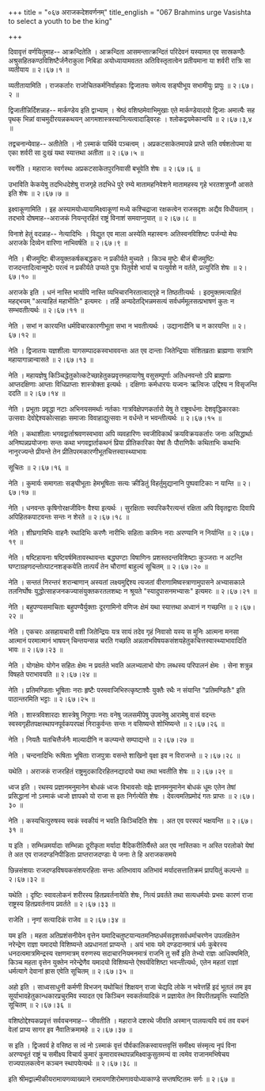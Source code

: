 +++
title = "०६७ अराजकदेशवर्णनम्"
title_english = "067 Brahmins urge Vasishta to select a youth to be the king"

+++


दिवावृत्तं वर्णयितुमाह-- आक्रन्दितेति । आक्रन्दिता आसमन्तात्क्रन्दितं
परिदेवनं यस्यामत एव सास्रकण्ठैः अश्रुसहितकण्ठविशिष्टैर्जनैराकुला निबिडा
अयोध्यायामवतत अतिविस्तृतात्वेन प्रतीयमाना या शर्वरी रात्रिः सा व्यतीयाय
 ॥  २।६७।१  ॥   

  

व्यतीतायामिति । राजकर्तारः राजोचितकर्मनिर्वाहकाः द्विजातयः समेत्य
सङ्घीभूय सभामीयुः प्रापुः  ॥  २।६७।२  ॥   

  

द्विजातीन्निर्दिशन्नाह-- मार्कण्डेय इति द्वाभ्याम् । श्रेष्ठं
वशिष्ठमेवाभिमुखाः एते मार्कण्डेयादयो द्विजाः अमात्यैः सह पृथक् भिन्नां
वाचमुदीरयन्नकथयन् आगमशास्त्रस्यानित्यत्वादाड्विरहः । श्लोकद्वयमेकान्वयि
 ॥  २।६७।३,४  ॥   

  

तद्वचनान्येवाह-- अतीतेति । नो ऽस्माकं पार्थिवे पञ्चत्वम् ।
अप्रकटसाकेतमापन्ने प्राप्ते सति वर्षशतोपमा या एका शर्वरी सा दुःखं यथा
स्यात्तथा अतीता  ॥  २।६७।५  ॥   

  

स्वर्गेति । महाराजः स्वर्गस्थः अप्रकटसाकेतपुरनिवासी बभूवेति शेषः  ॥ 
२।६७।६  ॥   

  

उभाविति केकयेषु तदभिधदेशेषु राजगृहे तदभिधे पुरे रम्ये मातामहनिवेशने
मातामहस्य गृहे भरतशत्रुघ्नौ आसते इति शेषः  ॥  २।६७।७  ॥   

  

इक्ष्वाकूणामिति । इह अस्यामयोध्यायामिक्ष्वाकूणां मध्ये कश्चिद्राजा
रक्षकत्वेन राजसदृशः अद्यैव विधीयताम् । तदभावे दोषमाह--अराजकं
नियन्तृरहितं राष्ट्रं विनाशं समवाप्नुयात्  ॥  २।६७।८  ॥   

  

विनाशे हेतुं वदन्नाह-- नेत्यादिभिः । विद्युत एव माला अस्येति महास्वनः
अतिस्वनविशिष्टः पर्जन्यो मेघः अराजके दिव्येन वारिणा नाभिवर्षति  ॥  २।६७।९
 ॥   

  

नेति । बीजमुष्टिः बीजयुक्तकर्षकबद्धकरः न प्रकीर्यते मुच्यते । किञ्च
मुष्टेः बीजं बीजमुष्टिः राजदन्तादित्वान्मुष्टेः परत्वं न प्रकीर्यते
उप्यते पुत्रः पितुर्वशे भार्या च पत्युर्वशे न वर्तते, प्रत्युरिति शेषः
 ॥  २।६७।१०  ॥   

  

अराजके इति । धनं नास्ति भार्यापि नास्ति व्यभिचारनिरतात्वाद्गृहे न
तिष्ठतीत्यर्थः । इदमुक्तमत्याहितं महद्भयम् "अत्याहितं महाभीतिः" इत्यमरः
। तर्हि अन्यदेतद्भिन्नमसत्यं सर्वधर्ममूलसत्प्रभाषणं कुतः न
सम्भवतीत्यर्थः  ॥  २।६७।११  ॥   

  

नेति । सभां न कारयन्ति धर्मविचारकारणीभूता सभा न भवतीत्यर्थः ।
उद्यानादीनि च न कारयन्ति  ॥  २।६७।१२  ॥   

  

नेति । द्विजातयः यज्ञशीलाः यागसम्पादकस्वभाववन्तः अत एव दान्ताः
जितेन्द्रियाः संशितव्रताः ब्राह्मणाः सत्राणि महायागान्नान्वासते  ॥ 
२।६७।१३  ॥   

  

नेति । महायज्ञेषु किञ्चिद्धेतुकोत्कटेच्छाहेतुकप्रवृत्तमहायागेषु
वसुसम्पूर्णाः अतिधनवन्तो ऽपि ब्राह्मणाः आप्तदक्षिणाः आप्ताः
विधिप्राप्ताः शास्त्रोक्ता इत्यर्थः । दक्षिणाः कर्मधारयः यज्वनः ऋत्विजः
उद्दिश्य न विसृजन्ति ददति  ॥  २।६७।१४  ॥   

  

नेति । प्रभूताः प्रवृद्धा नटाः अभिनयसमर्थाः नर्तकाः गात्रविक्षेपणकर्तारो
येषु ते राष्ट्रवर्धनाः देशवृद्धिकारकाः उत्सवाः देवोद्देश्यकोत्साहाः
समाजाः विवाहाद्युत्सवाः न वर्धन्ते न भवन्तीत्यर्थः  ॥  २।६७।१५  ॥   

  

नेति । कथाशीलाः भगवद्वार्ताश्रवणस्वभावा अपि व्यवहारिणः स्वजीविकार्थं
क्रयविक्रयकर्तारः जनाः असिद्धार्थाः अनिष्पन्नप्रयोजनाः सन्तः कथा
भगवद्वार्ताकथनं प्रिया प्रीतिकारिका येषां तैः पौराणिकैः कथिताभिः कथाभिः
नानुरज्यन्ते प्रीयन्ते तेन प्रीतिपरमकारणीभूतचित्तस्वास्थ्याभावः  

सूचितः  ॥  २।६७।१६  ॥   

  

नेति । कुमार्यः समागताः सङ्घीभूताः हेमभूषिताः सत्यः क्रीडितुं
विहर्तुमुद्यानानि पुष्पवाटिकाः न यान्ति  ॥  २।६७।१७  ॥   

  

नेति । धनवन्तः कृषिगोरक्षजीविनः वैश्या इत्यर्थः । सुरक्षिताः
स्वपरिकरैरत्यन्तं रक्षिता अपि विवृतद्वाराः दिवापि अपिहितकपाटवन्तः सन्तः
न शेरते  ॥  २।६७।१८  ॥   

  

नेति । शीघ्रगामिभिः वाहनैः रथादिभिः करणैः नारीभिः सहिताः कामिनः नराः
अरण्यानि न निर्यान्ति  ॥  २।६७।१९  ॥   

  

नेति । षष्टिहायनाः षष्टिवर्षमितावस्थावन्तः बद्धघण्टाः विषाणिनः
प्रशस्तदन्तविशिष्टाः कुञ्जराः न अटन्ति घण्टाग्रहणदन्तोत्पाटनशङ्कयेति
तात्पर्यं तेन चौराणां बाहुल्यं सूचितम्  ॥  २।६७।२०  ॥   

  

नेति । सन्ततं निरन्तरं शरान्बाणान् अस्यतां लक्ष्यमुद्दिश्य त्यजतां
वीराणामिष्वस्त्राणामुपासने अभ्यासकाले तलनिर्घोषः
युद्धोत्साहजनकज्यासंयुक्तकरतलशब्दः न श्रूयते "स्यादुपासनमभ्यासः" इत्यमरः
 ॥  २।६७।२१  ॥   

  

नेति । बहुपण्यसमाचिताः बहुपण्यैर्युक्ताः दूरगामिनो वणिजः क्षेमं यथा
स्यात्तथा अध्वानं न गच्छन्ति  ॥  २।६७।२२  ॥   

  

नेति । एकचरः असहायचारी वशी जितेन्द्रियः यत्र सायं तदेव गृहं निवासो यस्य
स मुनिः आत्मना मनसा आत्मानं परमात्मानं भाषयन् चिन्तयन्सन्न चरति गच्छति
अन्नलाभविषयकसंशयहेतुकचित्तस्वास्थ्याभावादिति भावः  ॥  २।६७।२३  ॥   

  

नेति । योगक्षेमः योगेन सहितः क्षेमः न प्रवर्तते भवति अलभ्यलाभो योगः
लब्धस्य परिपालनं क्षेमः । सेना शत्रुन्न विषहते पराभावयति  ॥  २।६७।२४  ॥   

  

नेति । प्रतिमण्डिताः भूषिताः नराः हृष्टैः परमवाजिभिरुत्कृष्टाश्वैः
युक्तैः रथैः न संयान्ति "प्रतिमण्डितैः" इति पाठान्तरमिति भट्टाः  ॥ 
२।६७।२५  ॥   

  

नेति । शास्त्रविशारदाः शास्त्रेषु निपुणाः नराः वनेषु जलसमीपेषु उपवनेषु
आरामेषु वासं वदन्तः स्वस्वगृहीतपक्षस्थापनपूर्वकपरपक्षं निराकुर्वन्तः
सन्तः न वसिष्यन्ते शोभिष्यन्ते  ॥  २।६७।२६  ॥   

  

नेति । नियतैः यतचित्तैर्जनैः माल्यादीनि न कल्प्यन्ते सम्पाद्यन्ते  ॥ 
२।६७।२७  ॥   

  

नेति । चन्दनादिभिः रूषिताः भूषिताः राजपुत्राः वसन्ते शाखिनो वृक्षा इव न
विराजन्ते  ॥  २।६७।२८  ॥   

  

यथेति । अराजकं राजरहितं राष्ट्रमुदकादिरहितनद्यादयो यथा तथा भवतीति शेषः
 ॥  २।६७।२९  ॥   

  

ध्वज इति । रथस्य प्रज्ञानमनुमानेन बोधकं ध्वजः विभावसोः वह्नेः
ज्ञानमनुमानेन बोधकं धूमः एतेन तेषां प्रसिद्धानां नो ऽस्माकं ध्वजो
ज्ञापको यो राजा स इतः निर्गत्येति शेषः । देवत्वमतिप्रमोदं गतः प्राप्तः
 ॥  २।६७।३०  ॥   

  

नेति । कस्यचित्पुरुषस्य स्वकं स्वकीयं न भवति किञ्चिदिति शेषः । अत एव
परस्परं भक्षयन्ति  ॥  २।६७।३१  ॥   

  

य इति । सम्भिन्नमर्यादाः सम्भिन्नाः दूरीकृता मर्यादा वैदिकरीतिर्यैस्ते
अत एव नास्तिकाः न अस्ति परलोको येषां ते अत एव राजदण्डनिपीडिताः
प्राप्तराजदण्डाः ये जनाः ते हि अराजकसमये  

छिन्नसंशयाः राजदण्डविषयकसंशयरहिताः सन्तः अतिभावाय अतिभावं
मर्यादसत्तातिक्रमं प्रापयितुं कल्पन्ते  ॥  २।६७।३२  ॥   

  

यथेति । दृष्टिः स्वावलोकनं शरीरस्य हितप्रवर्तनायेति शेषः, नित्यं
प्रवर्तते तथा सत्यधर्मयोः प्रभवः कारणं राजा राष्ट्रस्य हितप्रवर्तनाय
प्रवर्तते  ॥  २।६७।३३  ॥   

  

राजेति । नृणां सत्यादिकं राजेव  ॥  २।६७।३४  ॥   

  

यम इति । महता अतिप्रशंसनीयेन वृत्तेन
यमादिचतुष्टयान्यतमनिष्ठधर्मसदृशसर्वधर्माचरणेन उपलक्षितेन नरेन्द्रेण
राज्ञा यमादयो विशिष्यन्ते अप्रधानतां प्राप्यन्ते । अयं भावः यमे
दण्डदानमात्रं धर्मः कुबेरस्य धनदत्वमात्रमिन्द्रस्य रक्षणमात्रम् वरुणस्य
सदाचारनियमनमात्रं राजनि तु सर्वे इति तेभ्यो राज्ञः आधिक्यमिति, किञ्च
महता वृत्तेन युक्तेन नरेन्द्रेणैव यमादयो विशिष्यन्ते ऐश्वर्यविशिष्टा
भवन्तीत्यर्थः, एतेन महतां राज्ञां धर्मत्यागे देवानां ह्रास एवेति सूचितम्
 ॥  २।६७।३५  ॥   

  

अहो इति । साध्वसाधुनी कर्मणी विभजन् यथोचितं शिक्षयन् राजा चेद्यदि लोके न
भवेत्तर्हि इदं भूतलं तम इव सूर्याभावहेतुकान्धकारप्रचुरमिव स्यादत एव
किञ्चिन स्वकर्तव्यादिकं न प्रज्ञायेत तेन विपरीतप्रवृत्तिः स्यादिति
सूचितम्  ॥  २।६७।३६  ॥   

  

वशिष्ठोद्देश्यकप्रवृत्तं सर्ववचनमाह-- जीवतीति । महाराजे दशरथे जीवति
अस्मान् पालयत्यपि वयं तव वचनं वेलां प्राप्य सागर इव नैवातिक्रमामहे  ॥ 
२।६७।३७  ॥   

  

स इति । द्विजवर्य हे वसिष्ठ स त्वं नो ऽस्माकं वृत्तं
पौर्वकालिकस्वायत्तवृत्तिं समीक्ष्य संस्मृत्य नृपं विना अरण्यभूतं
राष्ट्रं च समीक्ष्य विचार्य कुमारं कुमारावस्थापन्नमिक्ष्वाकुसुतमन्यं वा
त्वमेव राजानमभिषेचय राज्यपालकत्वेन कञ्चन स्थापयेत्यर्थः  ॥  २।६७।३८  ॥   

  

इति श्रीमद्वाल्मीकीयरामायणव्याख्याने रामायणशिरोमणावयोध्याकाण्डे
सप्तषष्टितमः सर्गः  ॥  २।६७  ॥   

  

  



